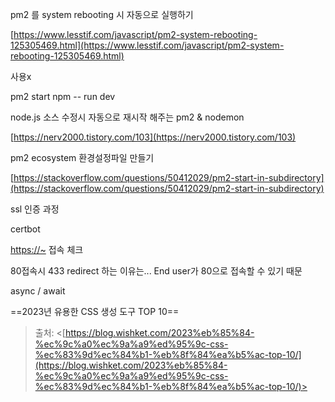 pm2 를 system rebooting 시 자동으로 실행하기

[https://www.lesstif.com/javascript/pm2-system-rebooting-125305469.html](https://www.lesstif.com/javascript/pm2-system-rebooting-125305469.html)

사용x

  

pm2 start npm -- run dev

  
  

node.js 소스 수정시 자동으로 재시작 해주는 pm2 & nodemon

[https://nerv2000.tistory.com/103](https://nerv2000.tistory.com/103)

  

pm2 ecosystem 환경설정파일 만들기

[https://stackoverflow.com/questions/50412029/pm2-start-in-subdirectory](https://stackoverflow.com/questions/50412029/pm2-start-in-subdirectory)

  

ssl 인증 과정

certbot

[https://~](https://~) 접속 체크

  

80접속시 433 redirect 하는 이유는... End user가 80으로 접속할 수 있기 때문

  

async / await

  

==2023년 유용한 CSS 생성 도구 TOP 10==

  
> 출처: <[https://blog.wishket.com/2023%eb%85%84-%ec%9c%a0%ec%9a%a9%ed%95%9c-css-%ec%83%9d%ec%84%b1-%eb%8f%84%ea%b5%ac-top-10/](https://blog.wishket.com/2023%eb%85%84-%ec%9c%a0%ec%9a%a9%ed%95%9c-css-%ec%83%9d%ec%84%b1-%eb%8f%84%ea%b5%ac-top-10/)>
